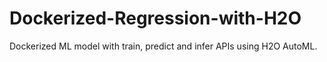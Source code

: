# Dockerized-Regression-with-H2O
Dockerized ML model with train, predict and infer APIs using H2O AutoML.

